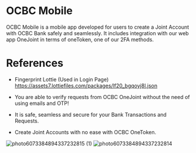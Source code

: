 # OCBC Mobile

OCBC Mobile is a mobile app developed for users to create a Joint Account with OCBC Bank safely and seamlessly.
It includes integration with our web app OneJoint in terms of oneToken, one of our 2FA methods.

# References

- Fingerprint Lottie (Used in Login Page) https://assets7.lottiefiles.com/packages/lf20_bgqoyj8l.json



- You are able to verify requests from OCBC OneJoint without the need of using emails and OTP!

- It is safe, seamless and secure for your Bank Transactions and Requests.

- Create Joint Accounts with no ease with OCBC OneToken.

![photo6073384894337232815 (1)](https://user-images.githubusercontent.com/73069909/144364121-7888e1eb-d7ce-4120-9efb-a06296882efc.jpg)
![photo6073384894337232814](https://user-images.githubusercontent.com/73069909/144364126-414ef6b8-935d-44a7-91f0-31eca3d366a2.jpg)

